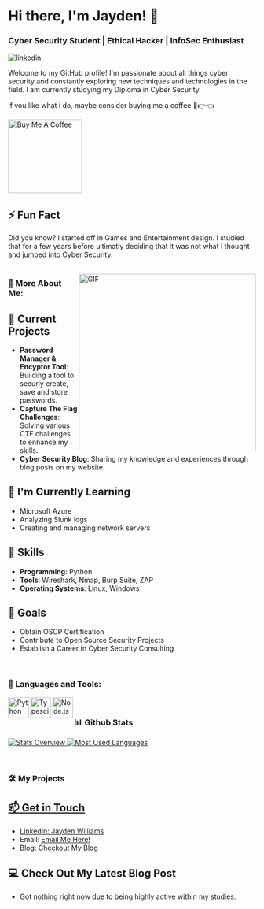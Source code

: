 # Hi there, I'm Jayden! 👋

### Cyber Security Student | Ethical Hacker | InfoSec Enthusiast

<a href='https://www.linkedin.com/in/jayden-ty-williams/'><img align='left' alt="linkedin" src="https://img.shields.io/badge/LinkedIn-0077B5?style=for-the-badge&logo=linkedin&logoColor=white"/></a>
<br/>

Welcome to my GitHub profile! I'm passionate about all things cyber security and constantly exploring new techniques and technologies in the field.
I am currently studying my Diploma in Cyber Security.

if you like what i do, maybe consider buying me a coffee 🥺👉👈

<a href="https://buymeacoffee.com/epiloxgamih" target="_blank"><img src="https://cdn.buymeacoffee.com/buttons/v2/default-red.png" alt="Buy Me A Coffee" width="150" ></a>

## ⚡ Fun Fact
Did you know? I started off in Games and Entertainment design. I studied that for a few years before ultimatly deciding that it was not what I thought and jumped into Cyber Security.
<br/>
<br/>

<img align="right" alt="GIF" src="https://raw.githubusercontent.com/rahul-jha98/rahul-jha98/main/techstack.gif" width="360px"/>
  
### 🧐 More About Me:

## 🔭 Current Projects
- **Password Manager & Encyptor Tool**: Building a tool to securly create, save and store passwords.
- **Capture The Flag Challenges**: Solving various CTF challenges to enhance my skills.
- **Cyber Security Blog**: Sharing my knowledge and experiences through blog posts on my website.

## 🌱 I'm Currently Learning
- Microsoft Azure
- Analyzing Slunk logs
- Creating and managing network servers

## 💼 Skills
- **Programming**: Python
- **Tools**: Wireshark, Nmap, Burp Suite, ZAP
- **Operating Systems**: Linux, Windows

## 🚀 Goals
- Obtain OSCP Certification
- Contribute to Open Source Security Projects
- Establish a Career in Cyber Security Consulting

<br>

### 🔨 Languages and Tools:
<a href="https://www.python.org" target="_blank"><img align="left" alt="Python" height ="42px" src="https://raw.githubusercontent.com/rahul-jha98/github_readme_icons/main/language_and_tools/square/python/python.svg"></a>
<a href="https://www.typescriptlang.org/" target="_blank"><img align="left" alt="Typescirpt" height ="42px" src="https://raw.githubusercontent.com/rahul-jha98/github_readme_icons/main/language_and_tools/square/typescript/typescript.svg"></a>
<a href="https://nodejs.org" target="_blank"><img align="left" alt="Node.js" height ="42px" src="https://raw.githubusercontent.com/rahul-jha98/github_readme_icons/main/language_and_tools/square/node/node.svg"></a>
<br>


### 📊 Github Stats
<a href='https://github.com/JaydenWilliams-CyberSec/github-stats-transparent'>
  
![Stats Overview](https://raw.githubusercontent.com/JaydenWilliams-CyberSec/github-stats-transparent/output/generated/overview.svg)
![Most Used Languages](https://raw.githubusercontent.com/JaydenWilliams-CyberSec/github-stats-transparent/output/generated/languages.svg)

</a>

<br>

### 🛠️ My Projects
<a href="https://github.com/rahul-jha98/Artistify.ai" target="_blank">

## 📫 Get in Touch
- LinkedIn: [Jayden Williams](https://www.linkedin.com/in/jayden-ty-williams/)
- Email: [Email Me Here!](jayden@jaydenwilliams.xyz)
- Blog: [Checkout My Blog](https://jaydenwilliams.xyz)

## 💻 Check Out My Latest Blog Post
- Got nothing right now due to being highly active within my studies.
